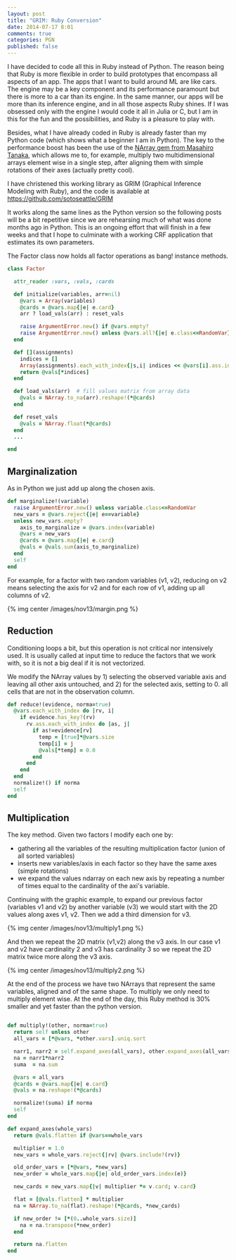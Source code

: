```yaml
---
layout: post
title: "GRIM: Ruby Conversion"
date: 2014-07-17 8:01
comments: true
categories: PGN
published: false
---
```


I have decided to code all this in Ruby instead of Python. The reason being that Ruby is more flexible in order to build prototypes that encompass all aspects of an app. The apps that I want to build around ML are like cars. The engine may be a key component and its performance paramount but there is more to a car than its engine. In the same manner, our apps will be more than its inference engine, and in all those aspects Ruby shines. If I was obsessed only with the engine I would code it all in Julia or C, but I am in this for the fun and the possibilities, and Ruby is a pleasure to play with.

Besides, what I have already coded in Ruby is already faster than my Python code (which shows what a beginner I am in Python). The key to the performance boost has been the use of the [NArray gem from Masahiro Tanaka](http://masa16.github.io/narray/), which allows me to, for example, multiply two multidimensional arrays element wise in a single step, after aligning them with simple rotations of their axes (actually pretty cool).

I have christened this working library as GRIM (Graphical Inference Modeling with Ruby), and the code is available at https://github.com/sotoseattle/GRIM

It works along the same lines as the Python version so the following posts will be a bit repetitive since we are rehearsing much of what was done months ago in Python. This is an ongoing effort that will finish in a few weeks and that I hope to culminate with a working CRF application that estimates its own parameters.

The Factor class now holds all factor operations as bang! instance methods.

```ruby Factor class
class Factor

  attr_reader :vars, :vals, :cards

  def initialize(variables, arr=nil)
    @vars = Array(variables)
    @cards = @vars.map{|e| e.card}
    arr ? load_vals(arr) : reset_vals

    raise ArgumentError.new() if @vars.empty?
    raise ArgumentError.new() unless @vars.all?{|e| e.class<=RandomVar}
  end

  def [](assignments)
    indices = []
    Array(assignments).each_with_index{|s,i| indices << @vars[i].ass.index(s)}
    return @vals[*indices]
  end

  def load_vals(arr)  # fill values matrix from array data
    @vals = NArray.to_na(arr).reshape!(*@cards)
  end

  def reset_vals
    @vals = NArray.float(*@cards)
  end
  ...

end
```

## Marginalization

As in Python we just add up along the chosen axis.

```ruby Marginalization
def marginalize!(variable)
  raise ArgumentError.new() unless variable.class<=RandomVar
  new_vars = @vars.reject{|e| e==variable}
  unless new_vars.empty?
    axis_to_marginalize = @vars.index(variable)
    @vars = new_vars
    @cards = @vars.map{|e| e.card}
    @vals = @vals.sum(axis_to_marginalize)
  end
  self
end
```

For example, for a factor with two random variables (v1, v2), reducing on v2 means selecting the axis for v2 and for each row of v1, adding up all columns of v2.

{% img center /images/nov13/margin.png %}

## Reduction

Conditioning loops a bit, but this operation is not critical nor intensively used. It is usually called at input time to reduce the factors that we work with, so it is not a big deal if it is not vectorized.

We modify the NArray values by 1) selecting the observed variable axis and leaving all other axis untouched, and 2) for the selected axis, setting to 0. all cells that are not in the observation column.

```ruby Factor Reduction
def reduce!(evidence, norma=true)
  @vars.each_with_index do |rv, i|
    if evidence.has_key?(rv)
      rv.ass.each_with_index do |as, j|
        if as!=evidence[rv]
          temp = [true]*@vars.size
          temp[i] = j
          @vals[*temp] = 0.0
        end
      end
    end
  end
  normalize!() if norma
  self
end
```

## Multiplication

The key method. Given two factors I modify each one by:

- gathering all the variables of the resulting multiplication factor (union of all sorted variables)
- inserts new variables/axis in each factor so they have the same axes (simple rotations)
- we expand the values ndarray on each new axis by repeating a number of times equal to the cardinality of the axi's variable.

Continuing with the graphic example, to expand our previous factor (variables v1 and v2) by another variable (v3) we would start with the 2D values along axes v1, v2. Then we add a third dimension for v3.

{% img center /images/nov13/multiply1.png %}

And then we repeat the 2D matrix (v1,v2) along the v3 axis. In our case v1 and v2 have cardinality 2 and v3 has cardinality 3 so we repeat the 2D matrix twice more along the v3 axis.

{% img center /images/nov13/multiply2.png %}

At the end of the process we have two NArrays that represent the same variables, aligned and of the same shape. To multiply we only need to multiply element wise. At the end of the day, this Ruby method is 30% smaller and yet faster than the python version.

```ruby Factor Multiplication

def multiply!(other, norma=true)
  return self unless other
  all_vars = [*@vars, *other.vars].uniq.sort

  narr1, narr2 = self.expand_axes(all_vars), other.expand_axes(all_vars)
  na = narr1*narr2
  suma  = na.sum

  @vars = all_vars
  @cards = @vars.map{|e| e.card}
  @vals = na.reshape!(*@cards)

  normalize!(suma) if norma
  self
end

def expand_axes(whole_vars)
  return @vals.flatten if @vars==whole_vars

  multiplier = 1.0
  new_vars = whole_vars.reject{|rv| @vars.include?(rv)}

  old_order_vars = [*@vars, *new_vars]
  new_order = whole_vars.map{|e| old_order_vars.index(e)}

  new_cards = new_vars.map{|v| multiplier *= v.card; v.card}

  flat = [@vals.flatten] * multiplier
  na = NArray.to_na(flat).reshape!(*@cards, *new_cards)

  if new_order != [*(0..whole_vars.size)]
    na = na.transpose(*new_order)
  end

  return na.flatten
end
```

